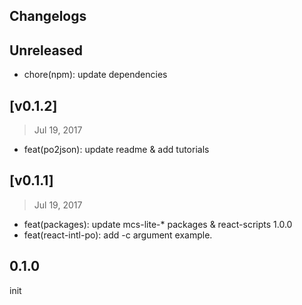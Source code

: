 ## Changelogs

## Unreleased

* chore(npm): update dependencies

## [v0.1.2]
> Jul 19, 2017

* feat(po2json): update readme & add tutorials

## [v0.1.1]
> Jul 19, 2017

* feat(packages): update mcs-lite-* packages & react-scripts 1.0.0
* feat(react-intl-po): add -c argument example.

## 0.1.0

init
